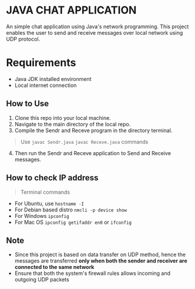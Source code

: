 # JAVA CHAT APPLICATION

An simple chat application using Java's network programming. This project enables the user to send and receive messages over local network using UDP protocol.


# Requirements 
- Java JDK installed environment
- Local internet connection

## How to Use

1. Clone this repo into your local machine.
2. Navigate to the main directory of the local repo.
3. Compile the Sendr and Receve program in the directory terminal.
> Use ```javac Sendr.java``` ```javac Receve.java``` commands
4. Then run the Sendr and Receve application to Send and Receive messages.

## How to check IP address
>Terminal commands
- For Ubuntu, use ``hostname -I``
- For Debian based distro ```nmcli -p device show```
- For Windows ```ipconfig```
- For Mac OS ```ipconfig getifaddr en0``` or ``ifconfig``


## Note
- Since this project is based on data transfer on UDP method, hence the messages are transferred **only when both the sender and receiver are connected to the same network**
 - Ensure that both the system's firewall rules allows incoming and outgoing UDP packets
